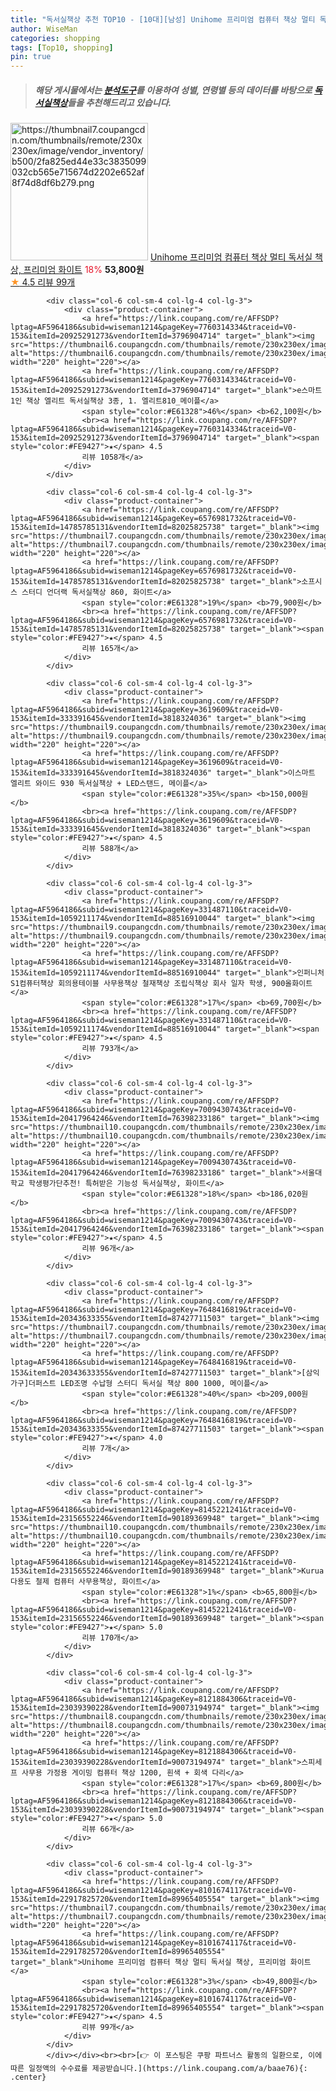 ```yaml
---
title: "독서실책상 추천 TOP10 - [10대][남성] Unihome 프리미엄 컴퓨터 책상 멀티 독서실 책상, 프리미엄 화이트"
author: WiseMan
categories: shopping
tags: [Top10, shopping]
pin: true
---
```


> ##### 해당 게시물에서는 [**분석도구**](https://itemscout.io/)를 이용하여 **성별**, **연령별** 등의 데이터를 바탕으로 [**독서실책상**](https://link.coupang.com/a/baae76)들을 추천해드리고 있습니다.
<div class="container"><div class="row">
            <div class="col-6 col-sm-4 col-lg-4 col-lg-3">
                <div class="product-container">
                    <a href="https://link.coupang.com/re/AFFSDP?lptag=AF5964186&subid=wiseman1214&pageKey=8101674117&traceid=V0-153&itemId=22917825719&vendorItemId=89965405566" target="_blank"><img src="https://thumbnail7.coupangcdn.com/thumbnails/remote/230x230ex/image/vendor_inventory/b500/2fa825ed44e33c3835099032cb565e715674d2202e652af8f74d8df6b279.png" alt="https://thumbnail7.coupangcdn.com/thumbnails/remote/230x230ex/image/vendor_inventory/b500/2fa825ed44e33c3835099032cb565e715674d2202e652af8f74d8df6b279.png" width="220" height="220"></a>
                    <a href="https://link.coupang.com/re/AFFSDP?lptag=AF5964186&subid=wiseman1214&pageKey=8101674117&traceid=V0-153&itemId=22917825719&vendorItemId=89965405566" target="_blank">Unihome 프리미엄 컴퓨터 책상 멀티 독서실 책상, 프리미엄 화이트</a>
                    <span style="color:#E61328">18%</span> <b>53,800원</b>
                    <br><a href="https://link.coupang.com/re/AFFSDP?lptag=AF5964186&subid=wiseman1214&pageKey=8101674117&traceid=V0-153&itemId=22917825719&vendorItemId=89965405566" target="_blank"><span style="color:#FE9427">★</span> 4.5
                    리뷰 99개</a>
                </div>
            </div>
            
            <div class="col-6 col-sm-4 col-lg-4 col-lg-3">
                <div class="product-container">
                    <a href="https://link.coupang.com/re/AFFSDP?lptag=AF5964186&subid=wiseman1214&pageKey=7760314334&traceid=V0-153&itemId=20925291273&vendorItemId=3796904714" target="_blank"><img src="https://thumbnail6.coupangcdn.com/thumbnails/remote/230x230ex/image/vendor_inventory/9abf/e4bf224e81261f56e93040552bdd0372c41cc06c1432ca3088664bb91999.jpg" alt="https://thumbnail6.coupangcdn.com/thumbnails/remote/230x230ex/image/vendor_inventory/9abf/e4bf224e81261f56e93040552bdd0372c41cc06c1432ca3088664bb91999.jpg" width="220" height="220"></a>
                    <a href="https://link.coupang.com/re/AFFSDP?lptag=AF5964186&subid=wiseman1214&pageKey=7760314334&traceid=V0-153&itemId=20925291273&vendorItemId=3796904714" target="_blank">e스마트 1인 책상 엘리트 독서실책상 3종, 1. 엘리트810_메이플</a>
                    <span style="color:#E61328">46%</span> <b>62,100원</b>
                    <br><a href="https://link.coupang.com/re/AFFSDP?lptag=AF5964186&subid=wiseman1214&pageKey=7760314334&traceid=V0-153&itemId=20925291273&vendorItemId=3796904714" target="_blank"><span style="color:#FE9427">★</span> 4.5
                    리뷰 1058개</a>
                </div>
            </div>
            
            <div class="col-6 col-sm-4 col-lg-4 col-lg-3">
                <div class="product-container">
                    <a href="https://link.coupang.com/re/AFFSDP?lptag=AF5964186&subid=wiseman1214&pageKey=6576981732&traceid=V0-153&itemId=14785785131&vendorItemId=82025825738" target="_blank"><img src="https://thumbnail7.coupangcdn.com/thumbnails/remote/230x230ex/image/rs_quotation_api/l5athhq8/1c9932fe819244838c6e70b212755f67.jpg" alt="https://thumbnail7.coupangcdn.com/thumbnails/remote/230x230ex/image/rs_quotation_api/l5athhq8/1c9932fe819244838c6e70b212755f67.jpg" width="220" height="220"></a>
                    <a href="https://link.coupang.com/re/AFFSDP?lptag=AF5964186&subid=wiseman1214&pageKey=6576981732&traceid=V0-153&itemId=14785785131&vendorItemId=82025825738" target="_blank">소프시스 스터디 언더랙 독서실책상 860, 화이트</a>
                    <span style="color:#E61328">19%</span> <b>79,900원</b>
                    <br><a href="https://link.coupang.com/re/AFFSDP?lptag=AF5964186&subid=wiseman1214&pageKey=6576981732&traceid=V0-153&itemId=14785785131&vendorItemId=82025825738" target="_blank"><span style="color:#FE9427">★</span> 4.5
                    리뷰 165개</a>
                </div>
            </div>
            
            <div class="col-6 col-sm-4 col-lg-4 col-lg-3">
                <div class="product-container">
                    <a href="https://link.coupang.com/re/AFFSDP?lptag=AF5964186&subid=wiseman1214&pageKey=3619609&traceid=V0-153&itemId=333391645&vendorItemId=3818324036" target="_blank"><img src="https://thumbnail9.coupangcdn.com/thumbnails/remote/230x230ex/image/vendor_inventory/4d88/72f8286548c18c15e1443364e37911ad3f8ca3a38c4463b85766e082f8e5.jpg" alt="https://thumbnail9.coupangcdn.com/thumbnails/remote/230x230ex/image/vendor_inventory/4d88/72f8286548c18c15e1443364e37911ad3f8ca3a38c4463b85766e082f8e5.jpg" width="220" height="220"></a>
                    <a href="https://link.coupang.com/re/AFFSDP?lptag=AF5964186&subid=wiseman1214&pageKey=3619609&traceid=V0-153&itemId=333391645&vendorItemId=3818324036" target="_blank">이스마트 엘리트 와이드 930 독서실책상 + LED스탠드, 메이플</a>
                    <span style="color:#E61328">35%</span> <b>150,000원</b>
                    <br><a href="https://link.coupang.com/re/AFFSDP?lptag=AF5964186&subid=wiseman1214&pageKey=3619609&traceid=V0-153&itemId=333391645&vendorItemId=3818324036" target="_blank"><span style="color:#FE9427">★</span> 4.5
                    리뷰 588개</a>
                </div>
            </div>
            
            <div class="col-6 col-sm-4 col-lg-4 col-lg-3">
                <div class="product-container">
                    <a href="https://link.coupang.com/re/AFFSDP?lptag=AF5964186&subid=wiseman1214&pageKey=331487110&traceid=V0-153&itemId=1059211174&vendorItemId=88516910044" target="_blank"><img src="https://thumbnail9.coupangcdn.com/thumbnails/remote/230x230ex/image/vendor_inventory/6d0b/3e7d1941285b3648b1a13edb637a5ed38921e868600c513be4893e094696.JPG" alt="https://thumbnail9.coupangcdn.com/thumbnails/remote/230x230ex/image/vendor_inventory/6d0b/3e7d1941285b3648b1a13edb637a5ed38921e868600c513be4893e094696.JPG" width="220" height="220"></a>
                    <a href="https://link.coupang.com/re/AFFSDP?lptag=AF5964186&subid=wiseman1214&pageKey=331487110&traceid=V0-153&itemId=1059211174&vendorItemId=88516910044" target="_blank">인퍼니처 S1컴퓨터책상 회의용테이블 사무용책상 철재책상 조립식책상 회사 일자 학생, 900올화이트</a>
                    <span style="color:#E61328">17%</span> <b>69,700원</b>
                    <br><a href="https://link.coupang.com/re/AFFSDP?lptag=AF5964186&subid=wiseman1214&pageKey=331487110&traceid=V0-153&itemId=1059211174&vendorItemId=88516910044" target="_blank"><span style="color:#FE9427">★</span> 4.5
                    리뷰 793개</a>
                </div>
            </div>
            
            <div class="col-6 col-sm-4 col-lg-4 col-lg-3">
                <div class="product-container">
                    <a href="https://link.coupang.com/re/AFFSDP?lptag=AF5964186&subid=wiseman1214&pageKey=7009430743&traceid=V0-153&itemId=20417964246&vendorItemId=76398233186" target="_blank"><img src="https://thumbnail10.coupangcdn.com/thumbnails/remote/230x230ex/image/vendor_inventory/3d3a/2ee524df00467ea36b1b73ef609195cdd94042a46c68652c9b02e2851d77.jpg" alt="https://thumbnail10.coupangcdn.com/thumbnails/remote/230x230ex/image/vendor_inventory/3d3a/2ee524df00467ea36b1b73ef609195cdd94042a46c68652c9b02e2851d77.jpg" width="220" height="220"></a>
                    <a href="https://link.coupang.com/re/AFFSDP?lptag=AF5964186&subid=wiseman1214&pageKey=7009430743&traceid=V0-153&itemId=20417964246&vendorItemId=76398233186" target="_blank">서울대학교 학생평가단추천! 특허받은 기능성 독서실책상, 화이트</a>
                    <span style="color:#E61328">18%</span> <b>186,020원</b>
                    <br><a href="https://link.coupang.com/re/AFFSDP?lptag=AF5964186&subid=wiseman1214&pageKey=7009430743&traceid=V0-153&itemId=20417964246&vendorItemId=76398233186" target="_blank"><span style="color:#FE9427">★</span> 4.5
                    리뷰 96개</a>
                </div>
            </div>
            
            <div class="col-6 col-sm-4 col-lg-4 col-lg-3">
                <div class="product-container">
                    <a href="https://link.coupang.com/re/AFFSDP?lptag=AF5964186&subid=wiseman1214&pageKey=7648416819&traceid=V0-153&itemId=20343633355&vendorItemId=87427711503" target="_blank"><img src="https://thumbnail7.coupangcdn.com/thumbnails/remote/230x230ex/image/vendor_inventory/da4c/8f990c2eb326ab2798fc6c6c6d932aa16780657c7121511251fa484c6061.png" alt="https://thumbnail7.coupangcdn.com/thumbnails/remote/230x230ex/image/vendor_inventory/da4c/8f990c2eb326ab2798fc6c6c6d932aa16780657c7121511251fa484c6061.png" width="220" height="220"></a>
                    <a href="https://link.coupang.com/re/AFFSDP?lptag=AF5964186&subid=wiseman1214&pageKey=7648416819&traceid=V0-153&itemId=20343633355&vendorItemId=87427711503" target="_blank">[삼익가구]더퍼스트 LED조명 수납형 스터디 독서실 책상 800 1000, 메이플</a>
                    <span style="color:#E61328">40%</span> <b>209,000원</b>
                    <br><a href="https://link.coupang.com/re/AFFSDP?lptag=AF5964186&subid=wiseman1214&pageKey=7648416819&traceid=V0-153&itemId=20343633355&vendorItemId=87427711503" target="_blank"><span style="color:#FE9427">★</span> 4.0
                    리뷰 7개</a>
                </div>
            </div>
            
            <div class="col-6 col-sm-4 col-lg-4 col-lg-3">
                <div class="product-container">
                    <a href="https://link.coupang.com/re/AFFSDP?lptag=AF5964186&subid=wiseman1214&pageKey=8145221241&traceid=V0-153&itemId=23156552246&vendorItemId=90189369948" target="_blank"><img src="https://thumbnail10.coupangcdn.com/thumbnails/remote/230x230ex/image/vendor_inventory/ea5a/de2f2689cb262de7bca832a15c50c637786ad44814b428f5e78d6dac342d.jpg" alt="https://thumbnail10.coupangcdn.com/thumbnails/remote/230x230ex/image/vendor_inventory/ea5a/de2f2689cb262de7bca832a15c50c637786ad44814b428f5e78d6dac342d.jpg" width="220" height="220"></a>
                    <a href="https://link.coupang.com/re/AFFSDP?lptag=AF5964186&subid=wiseman1214&pageKey=8145221241&traceid=V0-153&itemId=23156552246&vendorItemId=90189369948" target="_blank">Kurua 다용도 철제 컴퓨터 사무용책상, 화이트</a>
                    <span style="color:#E61328">1%</span> <b>65,800원</b>
                    <br><a href="https://link.coupang.com/re/AFFSDP?lptag=AF5964186&subid=wiseman1214&pageKey=8145221241&traceid=V0-153&itemId=23156552246&vendorItemId=90189369948" target="_blank"><span style="color:#FE9427">★</span> 5.0
                    리뷰 170개</a>
                </div>
            </div>
            
            <div class="col-6 col-sm-4 col-lg-4 col-lg-3">
                <div class="product-container">
                    <a href="https://link.coupang.com/re/AFFSDP?lptag=AF5964186&subid=wiseman1214&pageKey=8121884306&traceid=V0-153&itemId=23039390228&vendorItemId=90073194974" target="_blank"><img src="https://thumbnail8.coupangcdn.com/thumbnails/remote/230x230ex/image/vendor_inventory/85f7/637aa5221ec1b67bff18a17ed415205390727595a859cd8e80b3158f9150.jpg" alt="https://thumbnail8.coupangcdn.com/thumbnails/remote/230x230ex/image/vendor_inventory/85f7/637aa5221ec1b67bff18a17ed415205390727595a859cd8e80b3158f9150.jpg" width="220" height="220"></a>
                    <a href="https://link.coupang.com/re/AFFSDP?lptag=AF5964186&subid=wiseman1214&pageKey=8121884306&traceid=V0-153&itemId=23039390228&vendorItemId=90073194974" target="_blank">스피세프 사무용 가정용 게이밍 컴퓨터 책상 1200, 흰색 + 회색 다리</a>
                    <span style="color:#E61328">17%</span> <b>69,800원</b>
                    <br><a href="https://link.coupang.com/re/AFFSDP?lptag=AF5964186&subid=wiseman1214&pageKey=8121884306&traceid=V0-153&itemId=23039390228&vendorItemId=90073194974" target="_blank"><span style="color:#FE9427">★</span> 5.0
                    리뷰 66개</a>
                </div>
            </div>
            
            <div class="col-6 col-sm-4 col-lg-4 col-lg-3">
                <div class="product-container">
                    <a href="https://link.coupang.com/re/AFFSDP?lptag=AF5964186&subid=wiseman1214&pageKey=8101674117&traceid=V0-153&itemId=22917825720&vendorItemId=89965405554" target="_blank"><img src="https://thumbnail7.coupangcdn.com/thumbnails/remote/230x230ex/image/vendor_inventory/b500/2fa825ed44e33c3835099032cb565e715674d2202e652af8f74d8df6b279.png" alt="https://thumbnail7.coupangcdn.com/thumbnails/remote/230x230ex/image/vendor_inventory/b500/2fa825ed44e33c3835099032cb565e715674d2202e652af8f74d8df6b279.png" width="220" height="220"></a>
                    <a href="https://link.coupang.com/re/AFFSDP?lptag=AF5964186&subid=wiseman1214&pageKey=8101674117&traceid=V0-153&itemId=22917825720&vendorItemId=89965405554" target="_blank">Unihome 프리미엄 컴퓨터 책상 멀티 독서실 책상, 프리미엄 화이트</a>
                    <span style="color:#E61328">3%</span> <b>49,800원</b>
                    <br><a href="https://link.coupang.com/re/AFFSDP?lptag=AF5964186&subid=wiseman1214&pageKey=8101674117&traceid=V0-153&itemId=22917825720&vendorItemId=89965405554" target="_blank"><span style="color:#FE9427">★</span> 4.5
                    리뷰 99개</a>
                </div>
            </div>
            </div></div><br><br>[👉 이 포스팅은 쿠팡 파트너스 활동의 일환으로, 이에 따른 일정액의 수수료를 제공받습니다.](https://link.coupang.com/a/baae76){: .center}